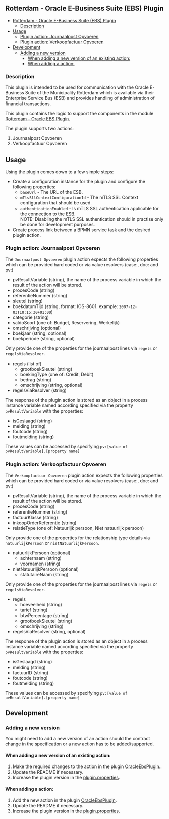 ## Rotterdam - Oracle E-Business Suite (EBS) Plugin

<!-- TOC -->
  * [Rotterdam - Oracle E-Business Suite (EBS) Plugin](#rotterdam---oracle-e-business-suite-ebs-plugin)
    * [Description](#description)
  * [Usage](#usage)
    * [Plugin action: Journaalpost Opvoeren](#plugin-action-journaalpost-opvoeren)
    * [Plugin action: Verkoopfactuur Opvoeren](#plugin-action-verkoopfactuur-opvoeren)
  * [Development](#development)
    * [Adding a new version](#adding-a-new-version)
      * [When adding a new version of an existing action:](#when-adding-a-new-version-of-an-existing-action)
      * [When adding a action:](#when-adding-a-action)
<!-- TOC -->

### Description

This plugin is intended to be used for communication with the Oracle E-Business Suite of the Municipality Rotterdam which is available 
via their Enterprise Service Bus (ESB) and provides handling of administration of financial transactions.

This plugin contains the logic to support the components in the module
[Rotterdam - Oracle EBS Plugin](../../frontend/projects/valtimo-plugins/rotterdam-oracle-ebs/README.md).

The plugin supports two actions:

1. Journaalpost Opvoeren
2. Verkoopfactuur Opvoeren

## Usage

Using the plugin comes down to a few simple steps:

* Create a configuration instance for the plugin and configure the following properties:
  * `baseUrl` - The URL of the ESB.
  * `mTlsSllContextConfigurationId` - The mTLS SSL Context configuration that should be used.
  * `authenticationEnabled` - Is mTLS SSL authentication applicable for the connection to the ESB.  
    NOTE: Disabling the mTLS SSL authentication should in practise only be done for development purposes.
* Create process link between a BPMN service task and the desired plugin action.

### Plugin action: Journaalpost Opvoeren

The `Journaalpost Opvoeren` plugin action expects the following properties which can be provided hard coded or via value resolvers (case:, doc: and pv:)

* pvResultVariable (string), the name of the process variable in which the result of the action will be stored.
* procesCode (string)
* referentieNummer (string)
* sleutel (string)
* boekdatumTijd (string, format: IOS-8601. example: `2007-12-03T10:15:30+01:00`)
* categorie (string)
* saldoSoort (one of: Budget, Reservering, Werkelijk) 
* omschrijving (optional)
* boekjaar (string, optional)
* boekperiode (string, optional)

Only provide one of the properties for the journaalpost lines via `regels` or `regelsViaResolver`.
* regels (list of)
  * grootboekSleutel (string)
  * boekingType (one of: Credit, Debit)
  * bedrag (string)
  * omschrijving (string, optional)
* regelsViaResolver (string)

The response of the plugin action is stored as an object in a process instance variable named according specified via 
the property `pvResultVariable` with the properties:

* isGeslaagd (string)
* melding (string)
* foutcode (string)
* foutmelding (string)

These values can be accessed by specifying `pv:[value of pvResultVariable].[property name]`

### Plugin action: Verkoopfactuur Opvoeren

The `Verkoopfactuur Opvoeren` plugin action expects the following properties which can be provided hard coded or via value resolvers (case:, doc: and pv:)

* pvResultVariable (string), the name of the process variable in which the result of the action will be stored.
* procesCode (string)
* referentieNummer (string)
* factuurKlasse (string)
* inkoopOrderReferentie (string)
* relatieType (one of: Natuurlijk persoon, Niet natuurlijk persoon)

Only provide one of the properties for the relationship type details via `natuurlijkPersoon` or `nietNatuurlijkPersoon`.
* natuurlijkPersoon (optional)
  * achternaam (string)
  * voornamen (string)
* nietNatuurlijkPersoon (optional)
  * statutaireNaam (string)

Only provide one of the properties for the journaalpost lines via `regels` or `regelsViaResolver`.
* regels
  * hoeveelheid (string)
  * tarief (string)
  * btwPercentage (string)
  * grootboekSleutel (string)
  * omschrijving (string)
* regelsViaResolver (string, optional) 

The response of the plugin action is stored as an object in a process instance variable named according specified via 
the property `pvResultVariable` with the properties:

* isGeslaagd (string)
* melding (string)
* factuurID (string)
* foutcode (string)
* foutmelding (string)

These values can be accessed by specifying `pv:[value of pvResultVariable].[property name]`

## Development

### Adding a new version

You might need to add a new version of an action should the contract change in the specification or a new action has to 
be added/supported.

#### When adding a new version of an existing action:

1. Make the required changes to the action in the plugin 
   [OracleEbsPlugin](src/main/kotlin/com/ritense/valtimoplugins/rotterdam/oracleebs/plugin/OracleEbsPlugin.kt)..
2. Update the README if necessary.
3. Increase the plugin version in the [plugin.properties](plugin.properties).

#### When adding a action:

1. Add the new action in the plugin
   [OracleEbsPlugin](src/main/kotlin/com/ritense/valtimoplugins/rotterdam/oracleebs/plugin/OracleEbsPlugin.kt).
2. Update the README if necessary.
3. Increase the plugin version in the [plugin.properties](plugin.properties).
